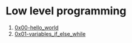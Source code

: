 # Low level programming
1. [0x00-hello_world](https://github.com/od-code/alx-low_level_programming/tree/master/0x00-hello_world)
2. [0x01-variables_if_else_while](https://github.com/od-code/alx-low_level_programming/tree/master/0x01-variables_if_else_while)
